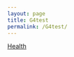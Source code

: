 ```yaml
---
layout: page
title: G4test
permalink: /G4test/
---
```


<a href="https://moogster11.github.io/servicedesign/health.md">Health</a>



